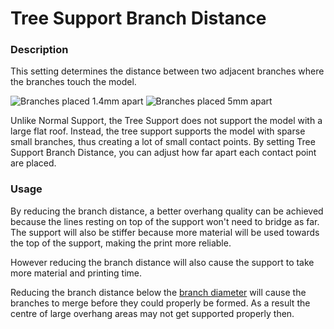 Tree Support Branch Distance
====
### **Description**
This setting determines the distance between two adjacent branches where the branches touch the model.

![Branches placed 1.4mm apart](../images/support_tree_branch_distance_1_4.png)
![Branches placed 5mm apart](../images/support_tree_branch_distance_5.png)

Unlike Normal Support, the Tree Support does not support the model with a large flat roof. Instead, the tree support supports the model with sparse small branches, thus creating a lot of small contact points. By setting Tree Support Branch Distance, you can adjust how far apart each contact point are placed. 

### **Usage**
By reducing the branch distance, a better overhang quality can be achieved because the lines resting on top of the support won't need to bridge as far. The support will also be stiffer because more material will be used towards the top of the support, making the print more reliable.

However reducing the branch distance will also cause the support to take more material and printing time.

Reducing the branch distance below the [branch diameter](support_tree_branch_diameter.md) will cause the branches to merge before they could properly be formed. As a result the centre of large overhang areas may not get supported properly then.